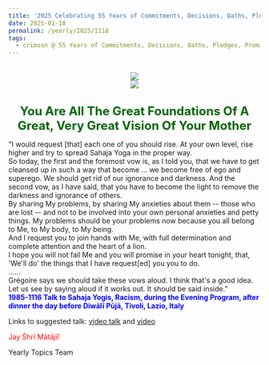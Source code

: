 ```yaml
---
title: '2025 Celebrating 55 Years of Commitments, Decisions, Oaths, Pledges, Promises, and Vows, Post 1'
date: 2025-01-18
permalink: /yearly/2025/1118
tags:
  - crimson @ 55 Years of Commitments, Decisions, Oaths, Pledges, Promises, and Vows
---
```


<br>
<div style="text-align: center"><img src="https://pub-b6058b8fc5314638989cdd5e49178be6.r2.dev/2025_55_Years.png" /></div>

<div style="text-align: center"><img src="https://pub-b6058b8fc5314638989cdd5e49178be6.r2.dev/1985-1116_Evening_Program_after_dinner_the_day_before_Diwali_Puja_Tivoli_Italy_16_Detail_(Photo_credit_Colin_Heinsen).png" /></div>

<br>
<p style="color:DarkGreen; text-align:center">
<font size="+2"><b>You Are All The Great Foundations Of A Great, Very Great Vision Of Your Mother</b><br></font>
</p>

<p>
"I would request [that] each one of you should rise. At your own level, rise higher and try to spread Sahaja Yoga in the proper way.<br>
So today, the first and the foremost vow is, as I told you, that we have to get cleansed up in such a way that become ... we become free of ego and superego. We should get rid of our ignorance and darkness. And the second vow, as I have said, that you have to become the light to remove the darkness and ignorance of others.<br>
By sharing My problems, by sharing My anxieties about them -- those who are lost -- and not to be involved into your own personal anxieties and petty things. My problems should be your problems now because you all belong to Me, to My body, to My being.<br>
And I request you to join hands with Me, with full determination and complete attention and the heart of a lion.<br>
I hope you will not fail Me and you will promise in your heart tonight, that, 'We'll do' the things that I have request[ed] you you to do.<br>
......<br>
Grégoire says we should take these vows aloud. I think that's a good idea. Let us see by saying aloud if it works out. It should be said inside."<br>
<font color="blue"><b>1985-1116 Talk to Sahaja Yogis, Racism, during the Evening Program, after dinner the day before Diwālī Pūjā, Tivoli, Lazio, Italy</b></font><br>
</p>

Links to suggested talk: <a href="https://vimeo.com/238679253"> video talk</a> and <a href="https://vimeo.com/238661550"> video</a><br>

<p style="color:red;">Jay Śhrī Mātājī!<br></p>

<p>Yearly Topics Team</p>